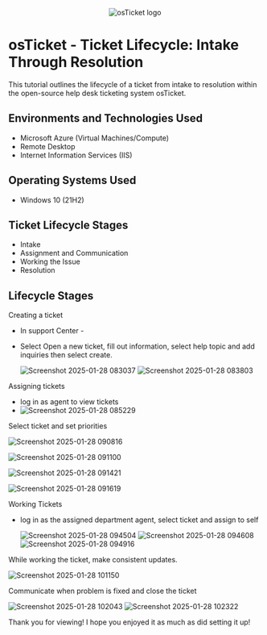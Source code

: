 
<p align="center">
<img src="https://i.imgur.com/Clzj7Xs.png" alt="osTicket logo"/>
</p>

<h1>osTicket - Ticket Lifecycle: Intake Through Resolution</h1>
This tutorial outlines the lifecycle of a ticket from intake to resolution within the open-source help desk ticketing system osTicket.<br />


<h2>Environments and Technologies Used</h2>

- Microsoft Azure (Virtual Machines/Compute)
- Remote Desktop
- Internet Information Services (IIS)

<h2>Operating Systems Used </h2>

- Windows 10</b> (21H2)

<h2>Ticket Lifecycle Stages</h2>

- Intake
- Assignment and Communication
- Working the Issue
- Resolution

<h2>Lifecycle Stages</h2>

Creating a ticket 
  - In support Center - 
  - Select Open a new ticket, fill out information, select help topic and add inquiries then select create.
    
       ![Screenshot 2025-01-28 083037](https://github.com/user-attachments/assets/e69ceaa0-65a6-4fec-ae3c-dd4b75784486)
       ![Screenshot 2025-01-28 083803](https://github.com/user-attachments/assets/341a4f3d-6723-486d-82cd-3e639e4528af)

Assigning tickets
  - log in as agent to view tickets
  - 
      ![Screenshot 2025-01-28 085229](https://github.com/user-attachments/assets/6c54d0df-5f0b-40cc-b627-61ebfd4ae59c)

Select ticket and set priorities 

  ![Screenshot 2025-01-28 090816](https://github.com/user-attachments/assets/e27ec017-541f-42f9-bba7-5969f3305fca)
   
   ![Screenshot 2025-01-28 091100](https://github.com/user-attachments/assets/c382ed83-c547-4e47-a0bf-7e3200ba6e38)
    
  ![Screenshot 2025-01-28 091421](https://github.com/user-attachments/assets/ac0b238f-38af-4f34-ad50-2de0aa1bffd4)
    
  ![Screenshot 2025-01-28 091619](https://github.com/user-attachments/assets/2e1440b1-7f5b-44e2-b523-bb807236f21f)
 
Working Tickets 
  - log in as the assigned department agent, select ticket and assign to self
    
     ![Screenshot 2025-01-28 094504](https://github.com/user-attachments/assets/67fb9a9b-e266-4288-9423-1cb96deef718)
     ![Screenshot 2025-01-28 094608](https://github.com/user-attachments/assets/b2ec1f73-b66d-4747-833a-805b9656f1a9)
     ![Screenshot 2025-01-28 094916](https://github.com/user-attachments/assets/0ff5b66d-329c-4925-a3aa-6c3c8509f5b3)
     
While working the ticket, make consistent updates.

   ![Screenshot 2025-01-28 101150](https://github.com/user-attachments/assets/4ed09feb-9ed1-4b48-bbe4-bd6f41f4b71d)

Communicate when problem is fixed and close the ticket 

   ![Screenshot 2025-01-28 102043](https://github.com/user-attachments/assets/9845cb70-17d6-4a4f-9b89-cee9d9ee1ff0)
   ![Screenshot 2025-01-28 102322](https://github.com/user-attachments/assets/71aeb894-edcf-49d9-a9e2-25cfa4519a1e)


  Thank you for viewing! I hope you enjoyed it as much as did setting it up!
